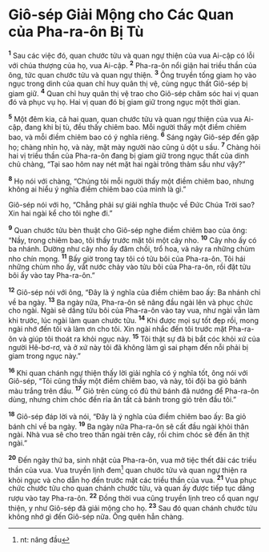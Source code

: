 # Giô-sép Giải Mộng cho Các Quan của Pha-ra-ôn Bị Tù
<sup><b>1</b></sup> Sau các việc đó, quan chước tửu và quan ngự thiện của vua Ai-cập có lỗi với chúa thượng của họ, vua Ai-cập. <sup><b>2</b></sup> Pha-ra-ôn nổi giận hai triều thần của ông, tức quan chước tửu và quan ngự thiện. <sup><b>3</b></sup> Ông truyền tống giam họ vào ngục trong dinh của quan chỉ huy quân thị vệ, cùng ngục thất Giô-sép bị giam giữ. <sup><b>4</b></sup> Quan chỉ huy quân thị vệ trao cho Giô-sép chăm sóc hai vị quan đó và phục vụ họ. Hai vị quan đó bị giam giữ trong ngục một thời gian.

<sup><b>5</b></sup> Một đêm kia, cả hai quan, quan chước tửu và quan ngự thiện của vua Ai-cập, đang khi bị tù, đều thấy chiêm bao. Mỗi người thấy một điềm chiêm bao, và mỗi điềm chiêm bao có ý nghĩa riêng. <sup><b>6</b></sup> Sáng ngày Giô-sép đến gặp họ; chàng nhìn họ, và này, mặt mày người nào cũng ủ dột u sầu. <sup><b>7</b></sup> Chàng hỏi hai vị triều thần của Pha-ra-ôn đang bị giam giữ trong ngục thất của dinh chủ chàng, “Tại sao hôm nay nét mặt hai ngài trông thảm sầu như vậy?”

<sup><b>8</b></sup> Họ nói với chàng, “Chúng tôi mỗi người thấy một điềm chiêm bao, nhưng không ai hiểu ý nghĩa điềm chiêm bao của mình là gì.”

Giô-sép nói với họ, “Chẳng phải sự giải nghĩa thuộc về Đức Chúa Trời sao? Xin hai ngài kể cho tôi nghe đi.”

<sup><b>9</b></sup> Quan chước tửu bèn thuật cho Giô-sép nghe điềm chiêm bao của ông: “Nầy, trong chiêm bao, tôi thấy trước mặt tôi một cây nho. <sup><b>10</b></sup> Cây nho ấy có ba nhánh. Dường như cây nho ấy đâm chồi, trổ hoa, và nảy ra những chùm nho chín mọng. <sup><b>11</b></sup> Bấy giờ trong tay tôi có tửu bôi của Pha-ra-ôn. Tôi hái những chùm nho ấy, vắt nước chảy vào tửu bôi của Pha-ra-ôn, rồi đặt tửu bôi ấy vào tay Pha-ra-ôn.”

<sup><b>12</b></sup> Giô-sép nói với ông, “Đây là ý nghĩa của điềm chiêm bao ấy: Ba nhánh chỉ về ba ngày. <sup><b>13</b></sup> Ba ngày nữa, Pha-ra-ôn sẽ nâng đầu ngài lên và phục chức cho ngài. Ngài sẽ dâng tửu bôi của Pha-ra-ôn vào tay vua, như ngài vẫn làm khi trước, lúc ngài làm quan chước tửu. <sup><b>14</b></sup> Khi được mọi sự tốt đẹp rồi, mong ngài nhớ đến tôi và làm ơn cho tôi. Xin ngài nhắc đến tôi trước mặt Pha-ra-ôn và giúp tôi thoát ra khỏi ngục này. <sup><b>15</b></sup> Tôi thật sự đã bị bắt cóc khỏi xứ của người Hê-bơ-rơ, và ở xứ này tôi đã không làm gì sai phạm đến nỗi phải bị giam trong ngục này.”

<sup><b>16</b></sup> Khi quan chánh ngự thiện thấy lời giải nghĩa có ý nghĩa tốt, ông nói với Giô-sép, “Tôi cũng thấy một điềm chiêm bao, và này, tôi đội ba giỏ bánh màu trắng trên đầu. <sup><b>17</b></sup> Giỏ trên cùng có đủ thứ bánh đã nướng để Pha-ra-ôn dùng, nhưng chim chóc đến rỉa ăn tất cả bánh trong giỏ trên đầu tôi.”

<sup><b>18</b></sup> Giô-sép đáp lời và nói, “Đây là ý nghĩa của điềm chiêm bao ấy: Ba giỏ bánh chỉ về ba ngày. <sup><b>19</b></sup> Ba ngày nữa Pha-ra-ôn sẽ cất đầu ngài khỏi thân ngài. Nhà vua sẽ cho treo thân ngài trên cây, rồi chim chóc sẽ đến ăn thịt ngài.”

<sup><b>20</b></sup> Đến ngày thứ ba, sinh nhật của Pha-ra-ôn, vua mở tiệc thết đãi các triều thần của vua. Vua truyền lịnh đem[^1-bfe58e5a-1fce-4f2e-b7e5-a7d435e87590] quan chước tửu và quan ngự thiện ra khỏi ngục và cho dẫn họ đến trước mặt các triều thần của vua. <sup><b>21</b></sup> Vua phục chức chước tửu cho quan chánh chước tửu, và quan ấy được tiếp tục dâng rượu vào tay Pha-ra-ôn. <sup><b>22</b></sup> Đồng thời vua cũng truyền lịnh treo cổ quan ngự thiện, y như Giô-sép đã giải mộng cho họ. <sup><b>23</b></sup> Sau đó quan chánh chước tửu không nhớ gì đến Giô-sép nữa. Ông quên hẳn chàng.

[^1-bfe58e5a-1fce-4f2e-b7e5-a7d435e87590]: nt: nâng đầu